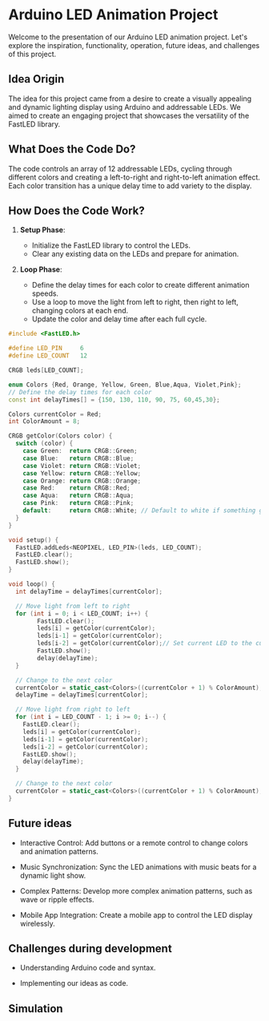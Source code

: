 # Arduino LED Animation Project

Welcome to the presentation of our Arduino LED animation project. Let's explore the inspiration, functionality, operation, future ideas, and challenges of this project.

## Idea Origin

The idea for this project came from a desire to create a visually appealing and dynamic lighting display using Arduino and addressable LEDs. We aimed to create an engaging project that showcases the versatility of the FastLED library.


## What Does the Code Do?

The code controls an array of 12 addressable LEDs, cycling through different colors and creating a left-to-right and right-to-left animation effect. Each color transition has a unique delay time to add variety to the display.


## How Does the Code Work?

1. **Setup Phase**:
    - Initialize the FastLED library to control the LEDs.
    - Clear any existing data on the LEDs and prepare for animation.

2. **Loop Phase**:
    - Define the delay times for each color to create different animation speeds.
    - Use a loop to move the light from left to right, then right to left, changing colors at each end.
    - Update the color and delay time after each full cycle.


```cpp
#include <FastLED.h>

#define LED_PIN     6
#define LED_COUNT   12

CRGB leds[LED_COUNT];

enum Colors {Red, Orange, Yellow, Green, Blue,Aqua, Violet,Pink};
// Define the delay times for each color
const int delayTimes[] = {150, 130, 110, 90, 75, 60,45,30};

Colors currentColor = Red;
int ColorAmount = 8;

CRGB getColor(Colors color) {
  switch (color) {
    case Green:  return CRGB::Green;
    case Blue:   return CRGB::Blue;
    case Violet: return CRGB::Violet;
    case Yellow: return CRGB::Yellow;
    case Orange: return CRGB::Orange;
    case Red:    return CRGB::Red;
    case Aqua:   return CRGB::Aqua;
    case Pink:   return CRGB::Pink;
    default:     return CRGB::White; // Default to white if something goes wrong
  }
}

void setup() {
  FastLED.addLeds<NEOPIXEL, LED_PIN>(leds, LED_COUNT);
  FastLED.clear();
  FastLED.show();
}

void loop() {
  int delayTime = delayTimes[currentColor];

  // Move light from left to right
  for (int i = 0; i < LED_COUNT; i++) {
        FastLED.clear();
        leds[i] = getColor(currentColor);
        leds[i-1] = getColor(currentColor);
        leds[i-2] = getColor(currentColor);// Set current LED to the current color
        FastLED.show();
        delay(delayTime);
  }

  // Change to the next color
  currentColor = static_cast<Colors>((currentColor + 1) % ColorAmount);
  delayTime = delayTimes[currentColor];

  // Move light from right to left
  for (int i = LED_COUNT - 1; i >= 0; i--) {
    FastLED.clear();
    leds[i] = getColor(currentColor);
    leds[i-1] = getColor(currentColor);
    leds[i-2] = getColor(currentColor);
    FastLED.show();
    delay(delayTime);
  }

  // Change to the next color
  currentColor = static_cast<Colors>((currentColor + 1) % ColorAmount);
}
```
## Future ideas

- Interactive Control: Add buttons or a remote control to change colors and animation patterns.

- Music Synchronization: Sync the LED animations with music beats for a dynamic light show.

- Complex Patterns: Develop more complex animation patterns, such as wave or ripple effects.

- Mobile App Integration: Create a mobile app to control the LED display wirelessly.

## Challenges during development 

- Understanding Arduino code and syntax.

- Implementing our ideas as code.

## Simulation 
